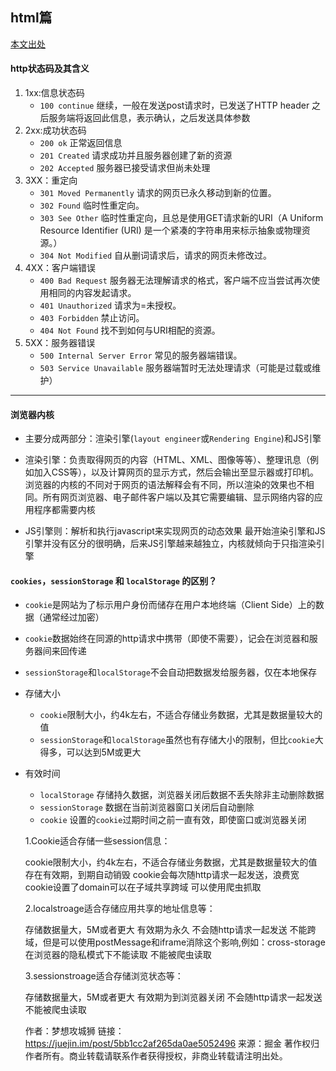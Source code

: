 ## html篇
[本文出处](https://juejin.im/entry/58c60601da2f605dc5a90282)

#### http状态码及其含义
1. 1xx:信息状态码
    * `100 continue` 继续，一般在发送post请求时，已发送了HTTP header 之后服务端将返回此信息，表示确认，之后发送具体参数
2. 2xx:成功状态码
    * `200 ok` 正常返回信息
    * `201 Created` 请求成功并且服务器创建了新的资源
    * `202 Accepted` 服务器已接受请求但尚未处理
3. 3XX：重定向
    * `301 Moved Permanently` 请求的网页已永久移动到新的位置。
    * `302 Found` 临时性重定向。
    * `303 See Other` 临时性重定向，且总是使用GET请求新的URI（A Uniform Resource Identifier (URI) 是一个紧凑的字符串用来标示抽象或物理资源。）  
    * `304 Not Modified` 自从删词请求后，请求的网页未修改过。
4. 4XX：客户端错误
    * `400 Bad Request` 服务器无法理解请求的格式，客户端不应当尝试再次使用相同的内容发起请求。
    * `401 Unauthorized` 请求为=未授权。
    * `403 Forbidden` 禁止访问。
    * `404 Not Found` 找不到如何与URI相配的资源。
5. 5XX：服务器错误
    * `500 Internal Server Error` 常见的服务器端错误。
    * `503 Service Unavailable` 服务器端暂时无法处理请求（可能是过载或维护）
----

#### 浏览器内核

  * 主要分成两部分：渲染引擎(`layout engineer`或`Rendering Engine`)和JS引擎
  
  * 渲染引擎：负责取得网页的内容（HTML、XML、图像等等）、整理讯息（例如加入CSS等），以及计算网页的显示方式，然后会输出至显示器或打印机。浏览器的内核的不同对于网页的语法解释会有不同，所以渲染的效果也不相同。所有网页浏览器、电子邮件客户端以及其它需要编辑、显示网络内容的应用程序都需要内核
  
  * JS引擎则：解析和执行javascript来实现网页的动态效果
  最开始渲染引擎和JS引擎并没有区分的很明确，后来JS引擎越来越独立，内核就倾向于只指渲染引擎      
    
#### `cookies`，`sessionStorage` 和 `localStorage` 的区别？

  * `cookie`是网站为了标示用户身份而储存在用户本地终端（Client Side）上的数据（通常经过加密）
  * `cookie`数据始终在同源的http请求中携带（即使不需要），记会在浏览器和服务器间来回传递
  * `sessionStorage`和`localStorage`不会自动把数据发给服务器，仅在本地保存
  * 存储大小
    * `cookie`限制大小，约4k左右，不适合存储业务数据，尤其是数据量较大的值
    * `sessionStorage`和`localStorage`虽然也有存储大小的限制，但比`cookie`大得多，可以达到5M或更大
  * 有效时间
    * `localStorage` 存储持久数据，浏览器关闭后数据不丢失除非主动删除数据
    * `sessionStorage` 数据在当前浏览器窗口关闭后自动删除
    * `cookie` 设置的`cookie`过期时间之前一直有效，即使窗口或浏览器关闭
    
    
    1.Cookie适合存储一些session信息：
    
    cookie限制大小，约4k左右，不适合存储业务数据，尤其是数据量较大的值
    存在有效期，到期自动销毁
    cookie会每次随http请求一起发送，浪费宽
    cookie设置了domain可以在子域共享跨域
    可以使用爬虫抓取
    
    
    2.localstroage适合存储应用共享的地址信息等：
    
    存储数据量大，5M或者更大
    有效期为永久
    不会随http请求一起发送
    不能跨域，但是可以使用postMessage和iframe消除这个影响,例如：cross-storage
    在浏览器的隐私模式下不能读取
    不能被爬虫读取
    
    
    3.sessionstroage适合存储浏览状态等：
    
    存储数据量大，5M或者更大
    有效期为到浏览器关闭
    不会随http请求一起发送
    不能被爬虫读取
    
    作者：梦想攻城狮
    链接：https://juejin.im/post/5bb1cc2af265da0ae5052496
    来源：掘金
    著作权归作者所有。商业转载请联系作者获得授权，非商业转载请注明出处。

